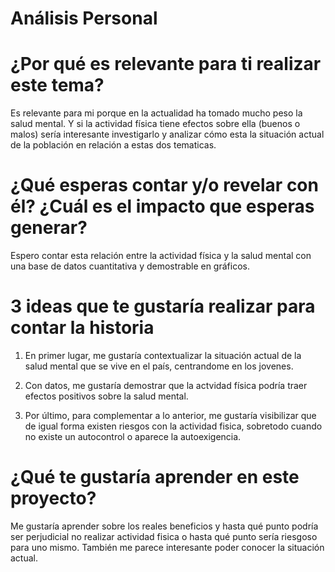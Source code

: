 # Análisis Personal
# ¿Por qué es relevante para ti realizar este tema?
Es relevante para mi porque en la actualidad ha tomado mucho peso la salud mental. Y si la actividad física tiene efectos sobre ella (buenos o malos) sería interesante investigarlo y analizar cómo esta la situación actual de la población en relación a estas dos tematicas.

# ¿Qué esperas contar y/o revelar con él? ¿Cuál es el impacto que esperas generar?
Espero contar esta relación entre la actividad física y la salud mental con una base de datos cuantitativa y demostrable en gráficos. 

# 3 ideas que te gustaría realizar para contar la historia
1. En primer lugar, me gustaría contextualizar la situación actual de la salud mental que se vive en el país, centrandome en los jovenes.

2.  Con datos, me gustaría demostrar que la actvidad física podría traer efectos positivos sobre la salud mental.

3. Por último, para complementar a lo anterior, me gustaría visibilizar que de igual forma existen riesgos con la actividad fisica, sobretodo cuando no existe un autocontrol o aparece la autoexigencia.

# ¿Qué te gustaría aprender en este proyecto?
Me gustaría aprender sobre los reales beneficios y hasta qué punto podría ser perjudicial no realizar actividad fisica o hasta qué punto sería riesgoso para uno mismo. También me parece interesante poder conocer la situación actual. 
